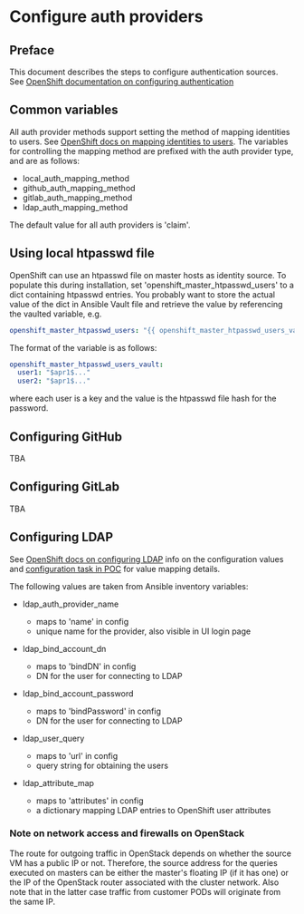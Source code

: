# Configure auth providers

## Preface

This document describes the steps to configure authentication sources. See 
[OpenShift documentation on configuring authentication](https://docs.openshift.org/latest/install_config/configuring_authentication.html)

## Common variables

All auth provider methods support setting the method of mapping identities to users. See 
[OpenShift docs on mapping identities to users](https://docs.openshift.org/latest/install_config/configuring_authentication.html#mapping-identities-to-users).
The variables for controlling the mapping method are prefixed with the auth provider type, and are as follows:

- local_auth_mapping_method 
- github_auth_mapping_method
- gitlab_auth_mapping_method
- ldap_auth_mapping_method

The default value for all auth providers is 'claim'.

## Using local htpasswd file

OpenShift can use an htpasswd file on master hosts as identity source. To populate this during installation, set 
'openshift_master_htpasswd_users' to a dict containing htpasswd entries. You probably want to store the
actual value of the dict in Ansible Vault file and retrieve the value by referencing the vaulted variable, e.g.
```yaml
openshift_master_htpasswd_users: "{{ openshift_master_htpasswd_users_vault }}"
```

The format of the variable is as follows:
```yaml
openshift_master_htpasswd_users_vault:
  user1: "$apr1$..."
  user2: "$apr1$..."
```
where each user is a key and the value is the htpasswd file hash for the password. 

## Configuring GitHub

TBA

## Configuring GitLab

TBA

## Configuring LDAP

See [OpenShift docs on configuring LDAP](https://docs.openshift.org/latest/install_config/configuring_authentication.html#LDAPPasswordIdentityProvider)
info on the configuration values and [configuration task in POC](/playbooks/roles/openshift_auth_providers/tasks/main.yml) 
for value mapping details.

The following values are taken from Ansible inventory variables: 

- ldap_auth_provider_name
  - maps to 'name' in config
  - unique name for the provider, also visible in UI login page

- ldap_bind_account_dn
  - maps to 'bindDN' in config
  - DN for the user for connecting to LDAP

- ldap_bind_account_password
  - maps to 'bindPassword' in config
  - DN for the user for connecting to LDAP

- ldap_user_query
  - maps to 'url' in config  
  - query string for obtaining the users

- ldap_attribute_map
  - maps to 'attributes' in config
  - a dictionary mapping LDAP entries to OpenShift user attributes

### Note on network access and firewalls on OpenStack

The route for outgoing traffic in OpenStack depends on whether the source VM has a public IP or not. Therefore, the
source address for the queries executed on masters can be either the master's floating IP (if it has one) or the 
IP of the OpenStack router associated with the cluster network. Also note that in the latter case traffic from customer
PODs will originate from the same IP.
